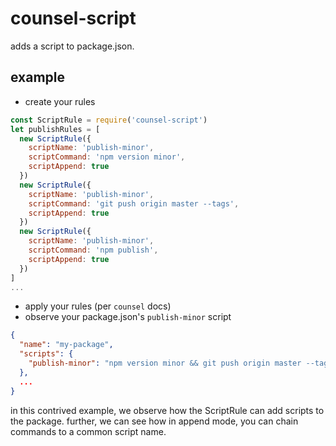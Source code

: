 # counsel-script

adds a script to package.json.

## example

- create your rules

```js
const ScriptRule = require('counsel-script')
let publishRules = [
  new ScriptRule({
    scriptName: 'publish-minor',
    scriptCommand: 'npm version minor',
    scriptAppend: true
  })
  new ScriptRule({
    scriptName: 'publish-minor',
    scriptCommand: 'git push origin master --tags',
    scriptAppend: true
  })
  new ScriptRule({
    scriptName: 'publish-minor',
    scriptCommand: 'npm publish',
    scriptAppend: true
  })
]
...
```

- apply your rules (per `counsel` docs)
- observe your package.json's `publish-minor` script

```json
{
  "name": "my-package",
  "scripts": {
    "publish-minor": "npm version minor && git push origin master --tags && npm publish"
  },
  ...
}
```

in this contrived example, we observe how the ScriptRule can add scripts to the package.  further, we can see how in append mode, you can chain commands to a common script name.